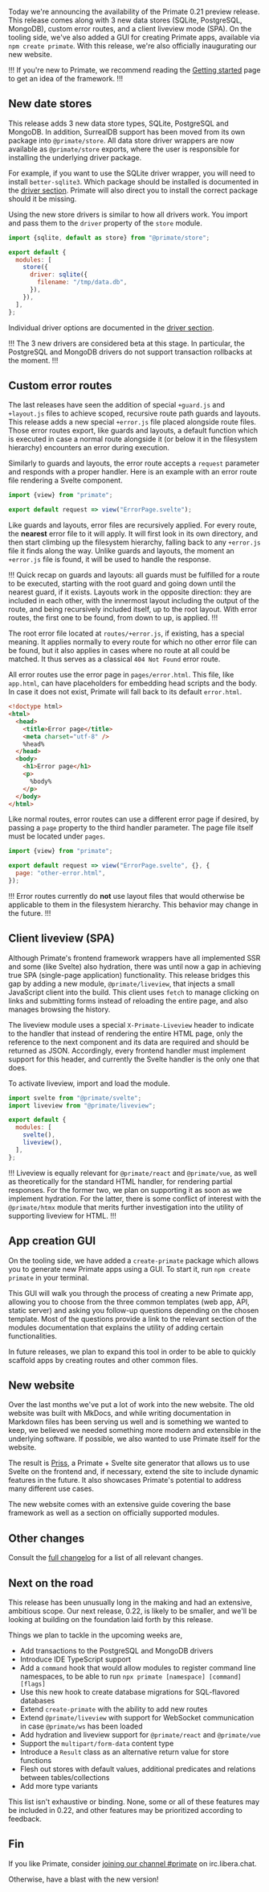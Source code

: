 Today we're announcing the availability of the Primate 0.21 preview release. 
This release comes along with 3 new data stores (SQLite, PostgreSQL, MongoDB), 
custom error routes, and a client liveview mode (SPA). On the tooling side,
we've also added a GUI for creating Primate apps, available via
`npm create primate`. With this release, we're also officially inaugurating our
new website.

!!!
If you're new to Primate, we recommend reading the [Getting started] page to
get an idea of the framework.
!!!

## New date stores

This release adds 3 new data store types, SQLite, PostgreSQL and MongoDB. In
addition, SurrealDB support has been moved from its own package into
`@primate/store`. All data store driver wrappers are now available as 
`@primate/store` exports, where the user is responsible for installing the 
underlying driver package.

For example, if you want to use the SQLite driver wrapper, you will need to
install `better-sqlite3`. Which package should be installed is documented in
the [driver section][drivers]. Primate will also direct you to install the 
correct package should it be missing.

Using the new store drivers is similar to how all drivers work. You import and
pass them to the `driver` property of the `store` module.

```js caption=primate.config.js
import {sqlite, default as store} from "@primate/store";

export default {
  modules: [
    store({
      driver: sqlite({
        filename: "/tmp/data.db",
      }),
    }),
  ],
};
```

Individual driver options are documented in the [driver section][drivers].

!!!
The 3 new drivers are considered beta at this stage. In particular, the
PostgreSQL and MongoDB drivers do not support transaction rollbacks at the
moment.
!!!

## Custom error routes

The last releases have seen the addition of special `+guard.js` and `+layout.js`
files to achieve scoped, recursive route path guards and  layouts. This release
adds a new special `+error.js` file placed alongside route files. Those error
routes export, like guards and layouts, a default function which is executed in
case a normal route alongside it (or below it in the filesystem hierarchy)
encounters an error during execution.

Similarly to guards and layouts, the error route accepts a `request` parameter
and responds with a proper handler. Here is an example with an error route
file rendering a Svelte component.
 
```js caption=routes/+error.js
import {view} from "primate";

export default request => view("ErrorPage.svelte");
```

Like guards and layouts, error files are recursively applied. For every route,
the **nearest** error file to it will apply. It will first look in its own 
directory, and then start climbing up the filesystem hierarchy, falling back to
any `+error.js` file it finds along the way. Unlike guards and layouts, the
moment an `+error.js` file is found, it will be used to handle the response.

!!!
Quick recap on guards and layouts: all guards must be fulfilled for a route to
be executed, starting with the root guard and going down until the nearest
guard, if it exists. Layouts work in the opposite direction: they are
included in each other, with the innermost layout including the output of the
route, and being recursively included itself, up to the root layout. With error
routes, the first one to be found, from down to up, is applied.
!!!

The root error file located at `routes/+error.js`, if existing, has a special
meaning. It applies normally to every route for which no other error file can
be found, but it also applies in cases where no route at all could be matched.
It thus serves as a classical `404 Not Found` error route.

All error routes use the error page in `pages/error.html`. This file, like
`app.html`, can have placeholders for embedding head scripts and the body. In
case it does not exist, Primate will fall back to its default `error.html`.

```html caption=pages/error.html
<!doctype html>
<html>
  <head>
    <title>Error page</title>
    <meta charset="utf-8" />
    %head%
  </head>
  <body>
    <h1>Error page</h1>
    <p>
      %body%
    </p>
  </body>
</html>
```

Like normal routes, error routes can use a different error page if desired, by
passing a `page` property to the third handler parameter. The page file itself
must be located under `pages`.

```js caption=routes/+error.js
import {view} from "primate";

export default request => view("ErrorPage.svelte", {}, {
  page: "other-error.html",
});
```

!!!
Error routes currently do **not** use layout files that would otherwise be
applicable to them in the filesystem hierarchy. This behavior may change in
the future.
!!!

## Client liveview (SPA)

Although Primate's frontend framework wrappers have all implemented SSR and
some (like Svelte) also hydration, there was until now a gap in achieving true
SPA (single-page application) functionality. This release bridges this gap by 
adding a new module, `@primate/liveview`, that injects a small JavaScript client 
into the build. This client uses `fetch` to manage clicking on links and
submitting forms instead of reloading the entire page, and also manages browsing
the history.

The liveview module uses a special `X-Primate-Liveview` header to indicate to
the handler that instead of rendering the entire HTML page, only the reference
to the next component and its data are required and should be returned as JSON.
Accordingly, every frontend handler must implement support for this header, and
currently the Svelte handler is the only one that does.

To activate liveview, import and load the module.

```js caption=primate.config.js
import svelte from "@primate/svelte";
import liveview from "@primate/liveview";

export default {
  modules: [
    svelte(),
    liveview(),
  ],
};
```

!!!
Liveview is equally relevant for `@primate/react` and `@primate/vue`, as well
as theoretically for the standard HTML handler, for rendering partial responses. 
For the former two, we plan on supporting it as soon as we implement hydration.
For the latter, there is some conflict of interest with the `@primate/htmx` 
module that merits further investigation into the utility of supporting 
liveview for HTML.
!!!

## App creation GUI

On the tooling side, we have added a `create-primate` package which allows you
to generate new Primate apps using a GUI. To start it, run `npm create primate`
in your terminal.

This GUI will walk you through the process of creating a new Primate app, 
allowing you to choose from the three common templates (web app, API, static
server) and asking you follow-up questions depending on the chosen template.
Most of the questions provide a link to the relevant section of the modules
documentation that explains the utility of adding certain functionalities.

In future releases, we plan to expand this tool in order to be able to quickly
scaffold apps by creating routes and other common files.

## New website

Over the last months we've put a lot of work into the new website. The old
website was built with MkDocs, and while writing documentation in Markdown files
has been serving us well and is something we wanted to keep, we believed we
needed something more modern and extensible in the underlying software. If
possible, we also wanted to use Primate itself for the website.

The result is [Priss][priss], a Primate + Svelte site generator that allows us
to use Svelte on the frontend and, if necessary, extend the site to include
dynamic features in the future. It also showcases Primate's potential to
address many different use cases.

The new website comes with an extensive guide covering the base framework as
well as a section on officially supported modules.

## Other changes

Consult the [full changelog][changelog] for a list of all relevant changes.

## Next on the road

This release has been unusually long in the making and had an extensive,
ambitious scope. Our next release, 0.22, is likely to be smaller, and we'll be
looking at building on the foundation laid forth by this release.

Things we plan to tackle in the upcoming weeks are,

* Add transactions to the PostgreSQL and MongoDB drivers
* Introduce IDE TypeScript support
* Add a `command` hook that would allow modules to register command line
  namespaces, to be able to run `npx primate [namespace] [command] [flags]`
* Use this new hook to create database migrations for SQL-flavored databases
* Extend `create-primate` with the ability to add new routes
* Extend `@primate/liveview` with support for WebSocket communication in case
  `@primate/ws` has been loaded
* Add hydration and liveview support for `@primate/react` and `@primate/vue`
* Support the `multipart/form-data` content type
* Introduce a `Result` class as an alternative return value for store functions
* Flesh out stores with default values, additional predicates and relations
  between tables/collections
* Add more type variants

This list isn't exhaustive or binding. None, some or all of these features may
be included in 0.22, and other features may be prioritized according to
feedback.

## Fin

If you like Primate, consider [joining our channel #primate][irc] on 
irc.libera.chat.

Otherwise, have a blast with the new version!

[Getting started]: /guide/getting-started
[irc]: https://web.libera.chat/gamja#primate
[changelog]: https://github.com/primatejs/primate/releases/tag/0.21.2
[drivers]: /modules/drivers
[priss]: https://github.com/primatejs/priss
